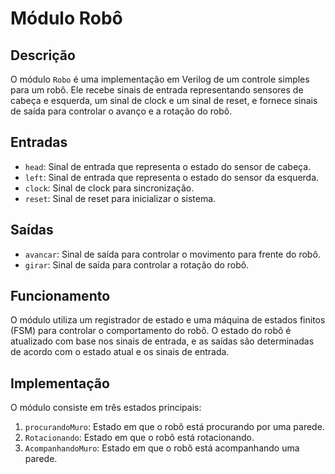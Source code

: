 # Módulo Robô

## Descrição
O módulo `Robo` é uma implementação em Verilog de um controle simples para um robô. Ele recebe sinais de entrada representando sensores de cabeça e esquerda, um sinal de clock e um sinal de reset, e fornece sinais de saída para controlar o avanço e a rotação do robô.

## Entradas
- `head`: Sinal de entrada que representa o estado do sensor de cabeça.
- `left`: Sinal de entrada que representa o estado do sensor da esquerda.
- `clock`: Sinal de clock para sincronização.
- `reset`: Sinal de reset para inicializar o sistema.

## Saídas
- `avancar`: Sinal de saída para controlar o movimento para frente do robô.
- `girar`: Sinal de saída para controlar a rotação do robô.

## Funcionamento
O módulo utiliza um registrador de estado e uma máquina de estados finitos (FSM) para controlar o comportamento do robô. O estado do robô é atualizado com base nos sinais de entrada, e as saídas são determinadas de acordo com o estado atual e os sinais de entrada.

## Implementação
O módulo consiste em três estados principais:
1. `procurandoMuro`: Estado em que o robô está procurando por uma parede.
2. `Rotacionando`: Estado em que o robô está rotacionando.
3. `AcompanhandoMuro`: Estado em que o robô está acompanhando uma parede.
